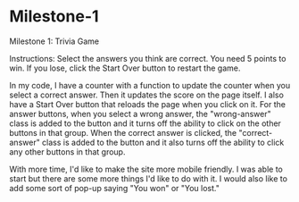 # Milestone-1
Milestone 1: Trivia Game

Instructions: Select the answers you think are correct. You need 5 points to win. If you lose, click the Start Over button to restart the game.

In my code, I have a counter with a function to update the counter when you select a correct answer. Then it updates the score on the page itself. I also have a Start Over button that reloads the page when you click on it. For the answer buttons, when you select a wrong answer, the "wrong-answer" class is added to the button and it turns off the ability to click on the other buttons in that group. When the correct answer is clicked, the "correct-answer" class is added to the button and it also turns off the ability to click any other buttons in that group.

With more time, I'd like to make the site more mobile friendly. I was able to start but there are some more things I'd like to do with it. I would also like to add some sort of pop-up saying "You won" or "You lost."

